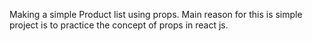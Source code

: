 Making a simple Product list using props.
Main reason for this is simple project is to practice the concept of props in react js.